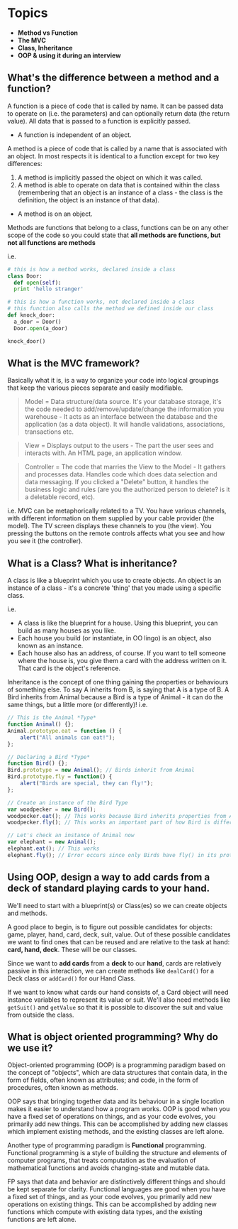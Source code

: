 # Topics
- **Method vs Function**
- **The MVC**
- **Class, Inheritance**
- **OOP & using it during an interview**

## What's the difference between a method and a function?

A function is a piece of code that is called by name. It can be passed data to operate on (i.e. the parameters) and can optionally return data (the return value). All data that is passed to a function is explicitly passed.
- A function is independent of an object.

A method is a piece of code that is called by a name that is associated with an object. In most respects it is identical to a function except for two key differences:
1. A method is implicitly passed the object on which it was called.
2. A method is able to operate on data that is contained within the class (remembering that an object is an instance of a class - the class is the definition, the object is an instance of that data).
- A method is on an object.

Methods are functions that belong to a class, functions can be on any other scope of the code so you could state that **all methods are functions, but not all functions are methods**

i.e.
```python
# this is how a method works, declared inside a class
class Door:
  def open(self):
  print 'hello stranger'
```

```python
# this is how a function works, not declared inside a class
# this function also calls the method we defined inside our class 
def knock_door:
  a_door = Door()
  Door.open(a_door)

knock_door()
```

## What is the MVC framework? 

Basically what it is, is a way to organize your code into logical groupings that keep the various pieces separate and easily modifiable.

> Model = Data structure/data source. It's your database storage, it's the code needed to add/remove/update/change the information you warehouse - It acts as an interface between the database and the application (as a data object). It will handle validations, associations, transactions etc.

> View =  Displays output to the users - The part the user sees and interacts with. An HTML page, an application window. 

> Controller = The code that marries the View to the Model - It gathers and processes data. Handles code which does data selection and data messaging. If you clicked a "Delete" button, it handles the business logic and rules (are you the authorized person to delete? is it a deletable record, etc).

i.e.
MVC can be metaphorically related to a TV. You have various channels, with different information on them supplied by your cable provider (the model). The TV screen displays these channels to you (the view). You pressing the buttons on the remote controls affects what you see and how you see it (the controller).

## What is a Class? What is inheritance? 

A class is like a blueprint which you use to create objects. An object is an instance of a class - it's a concrete 'thing' that you made using a specific class.

i.e.
- A class is like the blueprint for a house. Using this blueprint, you can build as many houses as you like.
- Each house you build (or instantiate, in OO lingo) is an object, also known as an instance.
- Each house also has an address, of course. If you want to tell someone where the house is, you give them a card with the address written on it. That card is the object's reference.

Inheritance is the concept of one thing gaining the properties or behaviours of something else. To say A inherits from B, is saying that A is a type of B. A Bird inherits from Animal because a Bird is a type of Animal - it can do the same things, but a little more (or differently)!
i.e.
```javascript
// This is the Animal *Type*
function Animal() {};
Animal.prototype.eat = function () {
    alert("All animals can eat!");
};
```

```javascript
// Declaring a Bird *Type*
function Bird() {};
Bird.prototype = new Animal(); // Birds inherit from Animal
Bird.prototype.fly = function() {
    alert("Birds are special, they can fly!");
};
```

```javascript
// Create an instance of the Bird Type
var woodpecker = new Bird();
woodpecker.eat(); // This works because Bird inherits properties from Animal
woodpecker.fly(); // This works an important part of how Bird is different to Animal

// Let's check an instance of Animal now
var elephant = new Animal();
elephant.eat(); // This works
elephant.fly(); // Error occurs since only Birds have fly() in its prototype
```

## Using OOP, design a way to add cards from a deck of standard playing cards to your hand.

We'll need to start with a blueprint(s) or Class(es) so we can create objects and methods.

A good place to begin, is to figure out possible candidates for objects: game, player, hand, card, deck, suit, value. Out of these possible candidates we want to find ones that can be reused and are relative to the task at hand: **card, hand, deck**. These will be our classes. 

Since we want to **add cards** from a **deck** to our **hand**, cards are relatively passive in this interaction, we can create methods like `dealCard()` for a Deck class or `addCard()` for our Hand Class.

If we want to know what cards our hand consists of, a Card object will need instance variables to represent its value or suit. We'll also need methods like `getSuit()` and `getValue` so that it is possible to discover the suit and value from outside the class.

## What is object oriented programming? Why do we use it?

Object-oriented programming (OOP) is a programming paradigm based on the concept of "objects", which are data structures that contain data, in the form of fields, often known as attributes; and code, in the form of procedures, often known as methods.

OOP says that bringing together data and its behaviour in a single location makes it easier to understand how a program works. OOP is good when you have a fixed set of operations on things, and as your code evolves, you primarily add new things. This can be accomplished by adding new classes which implement existing methods, and the existing classes are left alone.

Another type of programming paradigm is **Functional** programming. Functional programming is a style of building the structure and elements of computer programs, that treats computation as the evaluation of mathematical functions and avoids changing-state and mutable data.

FP says that data and behavior are distinctively different things and should be kept separate for clarity. Functional languages are good when you have a fixed set of things, and as your code evolves, you primarily add new operations on existing things. This can be accomplished by adding new functions which compute with existing data types, and the existing functions are left alone.
